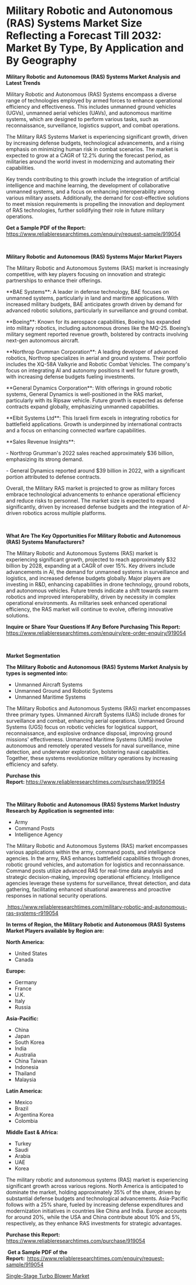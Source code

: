 <p><h1>Military Robotic and Autonomous (RAS) Systems Market Size Reflecting a Forecast Till 2032: Market By Type, By Application and By Geography</h1></p><p><strong>Military Robotic and Autonomous (RAS) Systems Market Analysis and Latest Trends</strong></p>
<p><p>Military Robotic and Autonomous (RAS) Systems encompass a diverse range of technologies employed by armed forces to enhance operational efficiency and effectiveness. This includes unmanned ground vehicles (UGVs), unmanned aerial vehicles (UAVs), and autonomous maritime systems, which are designed to perform various tasks, such as reconnaissance, surveillance, logistics support, and combat operations. </p><p>The Military RAS Systems Market is experiencing significant growth, driven by increasing defense budgets, technological advancements, and a rising emphasis on minimizing human risk in combat scenarios. The market is expected to grow at a CAGR of 12.2% during the forecast period, as militaries around the world invest in modernizing and automating their capabilities. </p><p>Key trends contributing to this growth include the integration of artificial intelligence and machine learning, the development of collaborative unmanned systems, and a focus on enhancing interoperability among various military assets. Additionally, the demand for cost-effective solutions to meet mission requirements is propelling the innovation and deployment of RAS technologies, further solidifying their role in future military operations.</p></p>
<p><strong>Get a Sample PDF of the Report:&nbsp;</strong> <a href="https://www.reliableresearchtimes.com/enquiry/request-sample/919054?utm_campaign=2206&utm_medium=2&utm_source=Github&utm_content=ia&utm_term=23022025&utm_id=military-robotic-and-autonomous-ras-systems">https://www.reliableresearchtimes.com/enquiry/request-sample/919054</a></p>
<p>&nbsp;</p>
<p><strong>Military Robotic and Autonomous (RAS) Systems Major Market Players</strong></p>
<p><p>The Military Robotic and Autonomous Systems (RAS) market is increasingly competitive, with key players focusing on innovation and strategic partnerships to enhance their offerings. </p><p>**BAE Systems**: A leader in defense technology, BAE focuses on unmanned systems, particularly in land and maritime applications. With increased military budgets, BAE anticipates growth driven by demand for advanced robotic solutions, particularly in surveillance and ground combat.</p><p>**Boeing**: Known for its aerospace capabilities, Boeing has expanded into military robotics, including autonomous drones like the MQ-25. Boeing’s military segment reported revenue growth, bolstered by contracts involving next-gen autonomous aircraft. </p><p>**Northrop Grumman Corporation**: A leading developer of advanced robotics, Northrop specializes in aerial and ground systems. Their portfolio includes the XQ-58A Valkyrie and Robotic Combat Vehicles. The company's focus on integrating AI and autonomy positions it well for future growth, with increasing defense budgets fueling investments.</p><p>**General Dynamics Corporation**: With offerings in ground robotic systems, General Dynamics is well-positioned in the RAS market, particularly with its Ripsaw vehicle. Future growth is expected as defense contracts expand globally, emphasizing unmanned capabilities.</p><p>**Elbit Systems Ltd**: This Israeli firm excels in integrating robotics for battlefield applications. Growth is underpinned by international contracts and a focus on enhancing connected warfare capabilities.</p><p>**Sales Revenue Insights**: </p><p>- Northrop Grumman's 2022 sales reached approximately $36 billion, emphasizing its strong demand.</p><p>- General Dynamics reported around $39 billion in 2022, with a significant portion attributed to defense contracts.</p><p>Overall, the Military RAS market is projected to grow as military forces embrace technological advancements to enhance operational efficiency and reduce risks to personnel. The market size is expected to expand significantly, driven by increased defense budgets and the integration of AI-driven robotics across multiple platforms.</p></p>
<p>&nbsp;</p>
<p><strong>What Are The Key Opportunities For Military Robotic and Autonomous (RAS) Systems Manufacturers?</strong></p>
<p><p>The Military Robotic and Autonomous Systems (RAS) market is experiencing significant growth, projected to reach approximately $32 billion by 2028, expanding at a CAGR of over 15%. Key drivers include advancements in AI, the demand for unmanned systems in surveillance and logistics, and increased defense budgets globally. Major players are investing in R&D, enhancing capabilities in drone technology, ground robots, and autonomous vehicles. Future trends indicate a shift towards swarm robotics and improved interoperability, driven by necessity in complex operational environments. As militaries seek enhanced operational efficiency, the RAS market will continue to evolve, offering innovative solutions.</p></p>
<p><strong>Inquire or Share Your Questions If Any Before Purchasing This Report:</strong> <a href="https://www.reliableresearchtimes.com/enquiry/pre-order-enquiry/919054?utm_campaign=2206&utm_medium=2&utm_source=Github&utm_content=ia&utm_term=23022025&utm_id=military-robotic-and-autonomous-ras-systems">https://www.reliableresearchtimes.com/enquiry/pre-order-enquiry/919054</a></p>
<p>&nbsp;</p>
<p><strong>Market Segmentation</strong></p>
<p><strong>The Military Robotic and Autonomous (RAS) Systems Market Analysis by types is segmented into:</strong></p>
<p><ul><li>Unmanned Aircraft Systems</li><li>Unmanned Ground and Robotic Systems</li><li>Unmanned Maritime Systems</li></ul></p>
<p><p>The Military Robotics and Autonomous Systems (RAS) market encompasses three primary types. Unmanned Aircraft Systems (UAS) include drones for surveillance and combat, enhancing aerial operations. Unmanned Ground Systems (UGS) focus on robotic vehicles for logistical support, reconnaissance, and explosive ordnance disposal, improving ground missions' effectiveness. Unmanned Maritime Systems (UMS) involve autonomous and remotely operated vessels for naval surveillance, mine detection, and underwater exploration, bolstering naval capabilities. Together, these systems revolutionize military operations by increasing efficiency and safety.</p></p>
<p><strong>Purchase this Report:&nbsp;</strong><a href="https://www.reliableresearchtimes.com/purchase/919054?utm_campaign=2206&utm_medium=2&utm_source=Github&utm_content=ia&utm_term=23022025&utm_id=military-robotic-and-autonomous-ras-systems">https://www.reliableresearchtimes.com/purchase/919054</a></p>
<p>&nbsp;</p>
<p><strong>The Military Robotic and Autonomous (RAS) Systems Market Industry Research by Application is segmented into:</strong></p>
<p><ul><li>Army</li><li>Command Posts</li><li>Intelligence Agency</li></ul></p>
<p><p>The Military Robotic and Autonomous Systems (RAS) market encompasses various applications within the army, command posts, and intelligence agencies. In the army, RAS enhances battlefield capabilities through drones, robotic ground vehicles, and automation for logistics and reconnaissance. Command posts utilize advanced RAS for real-time data analysis and strategic decision-making, improving operational efficiency. Intelligence agencies leverage these systems for surveillance, threat detection, and data gathering, facilitating enhanced situational awareness and proactive responses in national security operations.</p></p>
<p><a href="https://www.reliableresearchtimes.com/military-robotic-and-autonomous-ras-systems-r919054?utm_campaign=2206&utm_medium=2&utm_source=Github&utm_content=ia&utm_term=23022025&utm_id=military-robotic-and-autonomous-ras-systems">&nbsp;https://www.reliableresearchtimes.com/military-robotic-and-autonomous-ras-systems-r919054</a></p>
<p><strong>In terms of Region, the Military Robotic and Autonomous (RAS) Systems Market Players available by Region are:</strong></p>
<p>
    <p> <strong> North America: </strong>
        <ul>
            <li>United States</li>
            <li>Canada</li>
        </ul>
        </p> 
    <p> <strong> Europe: </strong>
        <ul>
            <li>Germany</li>
            <li>France</li>
            <li>U.K.</li>
            <li>Italy</li>
            <li>Russia</li>
        </ul>
        </p> 
    <p> <strong> Asia-Pacific: </strong>
        <ul>
            <li>China</li>
            <li>Japan</li>
            <li>South Korea</li>
            <li>India</li>
            <li>Australia</li>
            <li>China Taiwan</li>
            <li>Indonesia</li>
            <li>Thailand</li>
            <li>Malaysia</li>
        </ul>
        </p> 
    <p> <strong> Latin America: </strong>
        <ul>
            <li>Mexico</li>
            <li>Brazil</li>
            <li>Argentina Korea</li>
            <li>Colombia</li>
        </ul>
        </p> 
    <p> <strong> Middle East & Africa: </strong>
        <ul>
            <li>Turkey</li>
            <li>Saudi</li>
            <li>Arabia</li>
            <li>UAE</li>
            <li>Korea</li>
        </ul>
    </p>
    </p>
<p><p>The military robotic and autonomous systems (RAS) market is experiencing significant growth across various regions. North America is anticipated to dominate the market, holding approximately 35% of the share, driven by substantial defense budgets and technological advancements. Asia-Pacific follows with a 25% share, fueled by increasing defense expenditures and modernization initiatives in countries like China and India. Europe accounts for around 20%, while the USA and China contribute about 10% and 5%, respectively, as they enhance RAS investments for strategic advantages.</p></p>
<p><strong>Purchase this Report: </strong><a href="https://www.reliableresearchtimes.com/purchase/919054?utm_campaign=2206&utm_medium=2&utm_source=Github&utm_content=ia&utm_term=23022025&utm_id=military-robotic-and-autonomous-ras-systems">https://www.reliableresearchtimes.com/purchase/919054</a></p>
<p>&nbsp;<strong>Get a Sample PDF of the Report:&nbsp;&nbsp;</strong><a href="https://www.reliableresearchtimes.com/enquiry/request-sample/919054?utm_campaign=2206&utm_medium=2&utm_source=Github&utm_content=ia&utm_term=23022025&utm_id=military-robotic-and-autonomous-ras-systems">https://www.reliableresearchtimes.com/enquiry/request-sample/919054</a></p>
<p><strong></strong></p>
<p><p><a href="https://github.com/wwwkeltoum/Market-Research-Report-List-5/blob/main/single-stage-turbo-blower-market.md?utm_campaign=2206&utm_medium=2&utm_source=Github&utm_content=ia&utm_term=23022025&utm_id=military-robotic-and-autonomous-ras-systems">Single-Stage Turbo Blower Market</a></p></p>